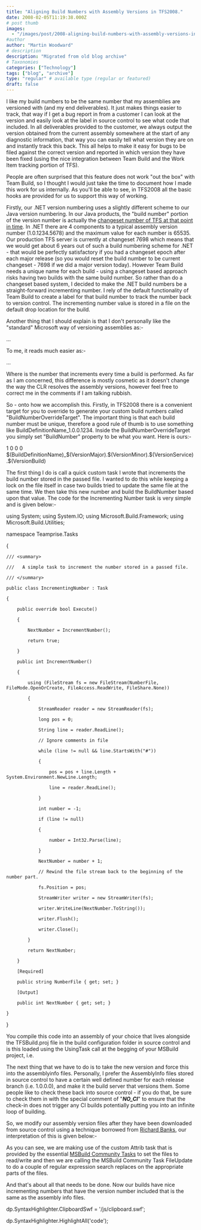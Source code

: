 ```yaml
---
title: "Aligning Build Numbers with Assembly Versions in TFS2008."
date: 2008-02-05T11:19:38.000Z
# post thumb
images:
  - "/images/post/2008-aligning-build-numbers-with-assembly-versions-in-tfs2008.jpg"
#author
author: "Martin Woodward"
# description
description: "Migrated from old blog archive"
# Taxonomies
categories: ["Technology"]
tags: ["blog", "archive"]
type: "regular" # available type (regular or featured)
draft: false
---
```


I like my build numbers to be the same number that my assemblies are versioned with (and my end deliverables).  It just makes things easier to track, that way if I get a bug report in from a customer I can look at the version and easily look at the label in source control to see what code that included. In all deliverables provided to the customer, we always output the version obtained from the current assembly somewhere at the start of any diagnostic information, that way you can easily tell what version they are on and instantly track this back.  This all helps to make it easy for bugs to be filed against the correct version and reported in which version they have been fixed (using the nice integration between Team Build and the Work Item tracking portion of TFS).  

People are often surprised that this feature does not work "out the box" with Team Build, so I thought I would just take the time to document how I made this work for us internally.  As you'll be able to see, in TFS2008 all the basic hooks are provided for us to support this way of working.  

Firstly, our .NET version numbering uses a slightly different scheme to our Java version numbering.  In our Java products, the "build number" portion of the version number is actually the [changeset number of TFS at that point in time](http://www.woodwardweb.com/vsts/000329.html).  In .NET there are 4 components to a typical assembly version number (1.0.1234.5678) and the maximum value for each number is 65535.  Our production TFS server is currently at changeset 7698 which means that we would get about 6 years out of such a build numbering scheme for .NET - that would be perfectly satisfactory if you had a changeset epoch after each major release (so you would reset the build number to be current changeset - 7698 if we did a major version today).  However Team Build needs a unique name for each build - using a changeset based approach risks having two builds with the same build number.  So rather than do a changeset based system, I decided to make the .NET build numbers be a straight-forward incrementing number. I rely of the default functionality of Team Build to create a label for that build number to track the number back to version control.  The incrementing number value is stored in a file on the default drop location for the build.  

Another thing that I should explain is that I don't personally like the "standard" Microsoft way of versioning assemblies as:-     

<Major>.<Minor>.<Build>.<Service>   

To me, it reads much easier as:-     

<Major>.<Minor>.<Service>.<Build>   

Where <Build> is the number that increments every time a build is performed.  As far as I am concerned, this difference is mostly cosmetic as it doesn't change the way the CLR resolves the assembly versions, however feel free to correct me in the comments if I am talking rubbish.  

So - onto how we accomplish this.  Firstly, in TFS2008 there is a convenient target for you to override to generate your custom build numbers called "BuildNumberOverrideTarget".  The important thing is that each build number must be unique, therefore a good rule of thumb is to use something like BuildDefinitionName_1.0.0.1234.  Inside the BuildNumberOverrideTarget you simply set "BuildNumber" property to be what you want.  Here is ours:-  

<PropertyGroup> 
  <VersionMajor>1</VersionMajor> 
  <VersionMinor>0</VersionMinor> 
  <VersionService>0</VersionService> 
  <VersionBuild>0</VersionBuild> 
</PropertyGroup>
<Target Name="BuildNumberOverrideTarget"> 
  <!-- Create a custom build number, matching the assembly version -->      
  <Message Text="Loading last build number from file "$(DropLocation)\buildnumber.txt"" /> 
  <IncrementingNumber NumberFile="$(DropLocation)\buildnumber.txt"> 
    <Output TaskParameter="NextNumber" PropertyName="VersionBuild" /> 
  </IncrementingNumber> 
  <PropertyGroup> 
    <BuildNumber>$(BuildDefinitionName)_$(VersionMajor).$(VersionMinor).$(VersionService).$(VersionBuild)</BuildNumber> 
  </PropertyGroup> 
  <Message Text="Build number set to "$(BuildNumber)"" />  
</Target>

The first thing I do is call a quick custom task I wrote that increments the build number stored in the passed file.  I wanted to do this while keeping a lock on the file itself in case two builds tried to update the same file at the same time.  We then take this new number and build the BuildNumber based upon that value.  The code for the Incrementing Number task is very simple and is given below:-

using System; 
using System.IO; 
using Microsoft.Build.Framework; 
using Microsoft.Build.Utilities; 

namespace Teamprise.Tasks 

{ 

    /// <summary> 

    ///   A simple task to increment the number stored in a passed file. 

    /// </summary> 

    public class IncrementingNumber : Task 

    { 

        public override bool Execute() 

        { 

            NextNumber = IncrementNumber(); 

            return true; 

        } 

        public int IncrementNumber() 

        { 

            using (FileStream fs = new FileStream(NumberFile, FileMode.OpenOrCreate, FileAccess.ReadWrite, FileShare.None)) 

            { 

                StreamReader reader = new StreamReader(fs); 

                long pos = 0; 

                String line = reader.ReadLine(); 

                // Ignore comments in file 

                while (line != null && line.StartsWith("#")) 

                { 

                    pos = pos + line.Length + System.Environment.NewLine.Length; 

                    line = reader.ReadLine(); 

                } 

                int number = -1; 

                if (line != null) 

                { 

                    number = Int32.Parse(line); 

                } 

                NextNumber = number + 1; 

                // Rewind the file stream back to the beginning of the number part. 

                fs.Position = pos; 

                StreamWriter writer = new StreamWriter(fs); 

                writer.WriteLine(NextNumber.ToString()); 

                writer.Flush(); 

                writer.Close(); 

            } 

            return NextNumber; 

        } 

        [Required] 

        public string NumberFile { get; set; } 

        [Output] 

        public int NextNumber { get; set; } 

    } 

}

You compile this code into an assembly of your choice that lives alongside the TFSBuild.proj file in the build configuration folder in source control and is this loaded using the UsingTask call at the begging of your MSBuild project, i.e.

<UsingTask TaskName="Teamprise.Tasks.IncrementingNumber" 
           AssemblyFile="Teamprise.Tasks.dll" />

The next thing that we have to do is to take the new version and force this into the assemblyinfo files.  Personally, I prefer the AssemblyInfo files stored in source control to have a certain well defined number for each release branch (i.e. 1.0.0.0), and make it the build server that versions them.  Some people like to check these back into source control - if you do that, be sure to check them in with the special comment of "***NO_CI***" to ensure that the check-in does not trigger any CI builds potentially putting you into an infinite loop of building.

So, we modify our assembly version files after they have been downloaded from source control using a technique borrowed from [Richard Banks](http://richardsbraindump.blogspot.com/2007/07/versioning-builds-with-tfs-and-msbuild.html), our interpretation of this is given below:-

<ItemGroup> 
  <AssemblyInfoFiles Include="$(SolutionRoot)\**\assemblyinfo.cs" /> 
</ItemGroup>   
<Target Name="AfterGet"> 
  <!-- Update all the assembly info files with generated version info --> 
  <Message Text="Modifying AssemblyInfo files under "$(SolutionRoot)"." /> 
  <Attrib Files="@(AssemblyInfoFiles)" Normal="true" /> 
  <FileUpdate Files="@(AssemblyInfoFiles)"                                 
              Regex="AssemblyVersion\(".*"\)\]"                 
              ReplacementText="AssemblyVersion("$(VersionMajor).$(VersionMinor).$(VersionService).$(VersionBuild)")]" /> 
  <FileUpdate Files="@(AssemblyInfoFiles)" 
              Regex="AssemblyFileVersion\(".*"\)\]" 
              ReplacementText="AssemblyFileVersion("$(VersionMajor).$(VersionMinor).$(VersionService).$(VersionBuild)")]" /> 
  <Message Text="AssemblyInfo files updated to version "$(VersionMajor).$(VersionMinor).$(VersionService).$(VersionBuild)"" /> 
</Target>

As you can see, we are making use of the custom Attrib task that is provided by the essential [MSBuild Community Tasks](http://msbuildtasks.tigris.org/) to set the files to read/write and then we are calling the MSBuild Community Task FileUpdate to do a couple of regular expression search replaces on the appropriate parts of the files.

And that's about all that needs to be done.  Now our builds have nice incrementing numbers that have the version number included that is the same as the assembly info files.

dp.SyntaxHighlighter.ClipboardSwf = '/js/clipboard.swf';

dp.SyntaxHighlighter.HighlightAll('code');